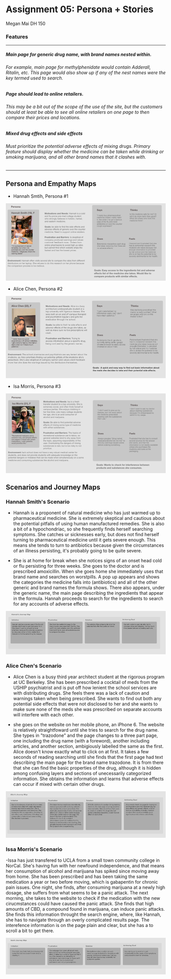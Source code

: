 # Assignment 05: Persona + Stories
Megan Mai DH 150
### Features
*** 
##### Main page for generic drug name, with brand names nested within.
###### For example, main page for methylphenidate would contain Adderall, Ritalin, etc. This page would also show up if any of the nest names were the key termed used to search.
##### Page should lead to online retailers. 
###### This may be a bit out of the scope of the use of the site, but the customers should at least be able to see all online retailers on one page to then compare their prices and locations.
##### Mixed drug effects and side effects
###### Must prioritize the potential adverse effects of mixing drugs. Primary feature should display whether the medicine can be taken while drinking or smoking marijuana, and all other brand names that it clashes with.
***
## Persona and Empathy Maps

- Hannah Smtih, Persona #1

![1](Screen%20Shot%202020-05-10%20at%203.27.13%20PM.png)

- Alice Chen, Persona #2

![2](Screen%20Shot%202020-05-10%20at%203.27.20%20PM.png)

- Isa Morris, Persona #3

![3](Screen%20Shot%202020-05-10%20at%203.26.56%20PM.png)

## Scenarios and Journey Maps

### Hannah Smith's Scenario

- Hannah is a proponent of natural medicine who has just warmed up to pharmaceutical medicine. She is extremely skeptical and cautious about the potential pitfalls of using human manufactured remedies. She is also a bit of a hypochondriac, so she frequently finds herself searching symptoms. She catches ur sicknesses early, but does not find herself turning to pharmaceutical medicine until it gets severe enough. This means she tends to turn to antibiotics because given the circumstances of an illness persisting, it's probably going to be quite severe.

- She is at home for break when she notices signs of an onset head cold or flu persisting for three weeks. She goes to the doctor and is prescribed amoxicillin. When she goes home she immediately uses that brand name and searches on worstpills. A pop up appears and shows the categories the medicine falls into (antibiotics) and all of the other generic and brand names the formula shows. There also appears, under the generic name, the main page describing the ingredients that appear in the formula. Hannah proceeds to search for the ingredients to search for any accounts of adverse effects.

![hannag](hannahjm.png)

### Alice Chen's Scenario
- Alice Chen is a busy third year architect student at the rigorous program at UC Berkeley. She has been prescribed a cocktail of meds from the USHIP psychiatrist and is put off how lenient the school services are with distributing drugs. She feels there was a lack of caution and warnings taken when being prescribed. She wants to find out both any potential side effects that were not disclosed to her and she wants to make sure none of the meds she was prescribed on separate accounts will interfere with each other.

- she goes on the website on her mobile phone, an iPhone 6. The website is relatively straightfoward until she tries to search for the drug name. She types in "trazodone" and the page changes to a three part page, one including the drug name (with a foreword), another including articles, and another section, ambigiously labelled the same as the first. Alice doesn't know exactly what to click on at first. It takes a few seconds of reading searching until she finds that the first page had text describing the main page for the brand name trazodone. It is from there that she can find the basic properties of the drug, although it is hidden among confusing layers and sections of unecessarily categorized information. She obtains the information and learns that adverse effects can occur if mixed with certain other drugs.

![alice](alicejm.png)

### Issa Morris's Scenario 

-Issa has just transfered to UCLA from a small town community college in NorCal. She's having fun with her newfound independence, and that means her consumption of alcohol and marijuana has spiked since moving away from home. She has been prescribed and has been taking the same medication a year or two before moving, which is gabapentin for chronic pain issues. One night, she finds, after consuming marijuana at a newly high dosage, she suffers from what seems to be a panic attack. The next morning, she takes to the website to check if the medication with the new cirucmstances could have caused the panic attack. She finds that high amounts of CBD, a compound found in marijuana, can induce panic attacks. She finds this information throught the search engine, where, like Hannah, she has to navigate through an overly complicated results page. The interefence information is on the page plain and clear, but she has a to scroll a bit to get there.


![issa](issajm.png)

